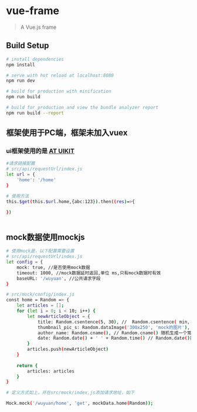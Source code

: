 # vue-frame

> A Vue.js frame

## Build Setup

``` bash
# install dependencies
npm install

# serve with hot reload at localhost:8080
npm run dev

# build for production with minification
npm run build

# build for production and view the bundle analyzer report
npm run build --report
```

## 框架使用于PC端，框架未加入vuex
### ui框架使用的是 [AT UIKIT](https://at-ui.github.io/at-ui/#/zh) 


``` bash
#请求链接配置
# src/api/requestUrl/index.js
let url = {
	'home': '/home'
}

# 使用方法
this.$get(this.$url.home,{abc:123}).then((res)=>{

})



```

## mock数据使用mockjs
``` bash
# 使用mock是，以下配置需要设置
# src/api/requestUrl/index.js
let config = {
	mock: true, //是否使用mock数据
	timeout: 1000, //mock数据延时返回,单位 ms,只有mock数据时有效
	baseURL: '/wuyuan', //公共请求字段
}

# src/mock/config/index.js
const home = Random => {
    let articles = [];
    for (let i = 0; i < 10; i++) {
        let newArticleObject = {
            title: Random.csentence(5, 30), //  Random.csentence( min, max )
            thumbnail_pic_s: Random.dataImage('300x250', 'mock的图片'), // Random.dataImage( size, text ) 生成一段随机的 Base64 图片编码
            author_name: Random.cname(), // Random.cname() 随机生成一个常见的中文姓名
            date: Random.date() + ' ' + Random.time() // Random.date()指示生成的日期字符串的格式,默认为yyyy-MM-dd；Random.time() 返回一个随机的时间字符串
        }
        articles.push(newArticleObject)
    }
 
    return {
        articles: articles
    }
}

# 定义方式如上，并在src/mock/index.js添加请求地址，如下

Mock.mock('/wuyuan/home', 'get', mockData.home(Random));

```                                                                                                       